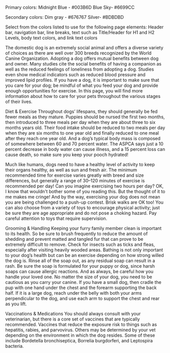 Primary colors:
Midnight Blue - #003B6D
Blue Sky- #6699CC


Secondary colors:
Dim gray - #676767
Silver- #BDBDBD

Select from the colors listed to use for the following page elements:
Header bar, 
navigation bar, 
line breaks, 
text such as Title/Header for H1 and H2 Levels, 
body text colors, and 
link text colors 

The domestic dog is an extremely social animal and offers a diverse variety of choices as there are well over 300 breeds recognized by the World Canine Organization. Adopting a dog offers mutual benefits between dog and owner. Many studies cite the social benefits of having a companion as well as the reduced feelings of loneliness from adopting a dog. Studies even show medical indicators such as reduced blood pressure and improved lipid profiles. If you have a dog, it is important to make sure that you care for your dog; be mindful of what you feed your dog and provide enough opportunities for exercise. In this page, you will find more information about how to care for your pets throughout the various stages of their lives.

Diet & Exercise
Throughout dogs’ lifespans, they should generally be fed fewer meals as they mature. Puppies should be nursed the first two months, then introduced to three meals per day when they are about three to six months years old. Their food intake should be reduced to two meals per day when they are six months to one year old and finally reduced to one meal after they reach one year old. And a dog’s typical body mass is composed of somewhere between 60 and 70 percent water. The ASPCA says just a 10 percent decrease in body water can cause illness, and a 15 percent loss can cause death, so make sure you keep your pooch hydrated!

Much like humans, dogs need to have a healthy level of activity to keep their organs healthy, as well as sun and fresh air. The minimum recommended time for exercise varies greatly with breed and size differences, but generally a range of 30–120 minutes of exercise is recommended per day! Can you imagine exercising two hours per day? OK, I know that wouldn't bother some of you reading this. But the thought of it to me makes me cringe! And by the way, exercising your dog does not mean you are being challenged to a push-up contest. Brisk walks are OK too! You can also choose from a variety of toys to encourage physical activity; just be sure they are age appropriate and do not pose a choking hazard. Pay careful attention to toys that require supervision.

Grooming & Handling
Keeping your furry family member clean is important to its health. So be sure to brush frequently to reduce the amount of shedding and prevent matted and tangled fur that can prove to be extremely difficult to remove. Check for insects such as ticks and fleas, especially after visiting heavily wooded areas. Bathing is not only important to your dog’s health but can be an exercise depending on how strong willed the dog is. Rinse all of the soap out, as any residual soap can result in a rash. Be sure the soap is formulated for your puppy or dog, since harsh soaps can cause allergic reactions. And as always, be careful how you handle your loved one. No matter the size of your dog, you need to be cautious as you carry your canine. If you have a small dog, then cradle the pup with one hand under the chest and the forearm supporting the back half. If it is a large dog, reach under the belly with both your arms perpendicular to the dog, and use each arm to support the chest and rear as you lift.

Vaccinations & Medications
You should always consult with your veterinarian, but there is a core set of vaccines that are typically recommended. Vaccines that reduce the exposure risk to things such as hepatitis, rabies, and parvovirus. Others may be determined by your vet depending on the environment in which the dog resides. Some of these include Bordetella bronchiseptica, Borrelia burgdorferi, and Leptospira bacteria.


